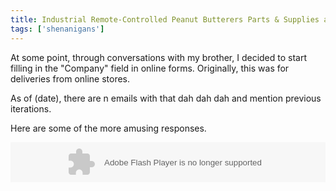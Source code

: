 ```yaml
---
title: Industrial Remote-Controlled Peanut Butterers Parts & Supplies and Bagels Company
tags: ['shenanigans']
---
```


At some point, through conversations with my brother, I decided to start filling in the "Company" field in online forms.
Originally, this was for deliveries from online stores.

As of (date), there are n emails with that dah dah dah and mention previous iterations.

Here are some of the more amusing responses.

<object type="application/x-shockwave-flash" data="https://clients4.google.com/voice/embed/embedPlayer" width="100%" height="64"><param name="movie" value="https://clients4.google.com/voice/embed/embedPlayer" /><param name="wmode" value="transparent" /><param name="FlashVars" value="u=10856095668010676212&k=AHwOX_BPSnllmRdLG6KuOQSSX0iG9hra7Mwfgzya3aX7BmMDD8R5DtqvCSqB1U21aIsPrysBAc7L3eqSRy4Fr0iWbI44V_FO23-x25Drq8W48X4k6eJDharZYJORlnmo1PZlK2OE5Ct3CRhkZ7q-mHRzBRW-2-kvwy1htss--3Fkfs20nj1s0Pg&baseurl=https://clients4.google.com/voice&autoPlay=false" /></object>
